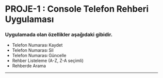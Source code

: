 <h1>PROJE-1 : Console Telefon Rehberi Uygulaması</h1>

### Uygulamada olan özellikler aşağıdaki gibidir.

- Telefon Numarası Kaydet
- Telefon Numarası Sil
- Telefon Numarası Güncelle
- Rehber Listeleme (A-Z, Z-A seçimli)
- Rehberde Arama

*******************************************

